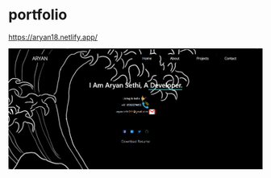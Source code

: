 # portfolio

https://aryan18.netlify.app/

<img src="/img/preview.png"
     alt="Website Preview"
     style="float: left; margin-right: 10px;" />

